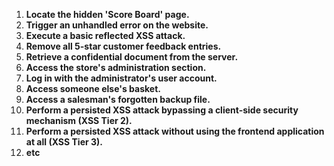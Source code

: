 

1. **Locate the hidden 'Score Board' page.**  
2. **Trigger an unhandled error on the website.**  
3. **Execute a basic reflected XSS attack.**  
4. **Remove all 5-star customer feedback entries.**  
5. **Retrieve a confidential document from the server.**  
6. **Access the store's administration section.**  
7. **Log in with the administrator's user account.**  
8. **Access someone else's basket.**  
9. **Access a salesman's forgotten backup file.**  
10. **Perform a persisted XSS attack bypassing a client-side security mechanism (XSS Tier 2).**  
11. **Perform a persisted XSS attack without using the frontend application at all (XSS Tier 3).**  
12. **etc**
